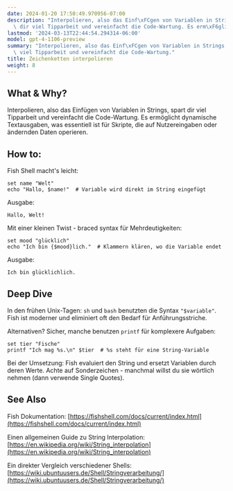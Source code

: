 ```yaml
---
date: 2024-01-20 17:50:49.970956-07:00
description: "Interpolieren, also das Einf\xFCgen von Variablen in Strings, spart\
  \ dir viel Tipparbeit und vereinfacht die Code-Wartung. Es erm\xF6glicht dynamische\u2026"
lastmod: '2024-03-13T22:44:54.294314-06:00'
model: gpt-4-1106-preview
summary: "Interpolieren, also das Einf\xFCgen von Variablen in Strings, spart dir\
  \ viel Tipparbeit und vereinfacht die Code-Wartung."
title: Zeichenketten interpolieren
weight: 8
---
```


## What & Why?
Interpolieren, also das Einfügen von Variablen in Strings, spart dir viel Tipparbeit und vereinfacht die Code-Wartung. Es ermöglicht dynamische Textausgaben, was essentiell ist für Skripte, die auf Nutzereingaben oder ändernden Daten operieren.

## How to:
Fish Shell macht's leicht:

```Fish Shell
set name "Welt"
echo "Hallo, $name!"  # Variable wird direkt im String eingefügt
```
Ausgabe:
```
Hallo, Welt!
```

Mit einer kleinen Twist - braced syntax für Mehrdeutigkeiten:

```Fish Shell
set mood "glücklich"
echo "Ich bin {$mood}lich."  # Klammern klären, wo die Variable endet
```
Ausgabe:
```
Ich bin glücklichlich.
```

## Deep Dive
In den frühen Unix-Tagen: `sh` und `bash` benutzten die Syntax `"$variable"`. Fish ist moderner und eliminiert oft den Bedarf für Anführungsstriche.

Alternativen? Sicher, manche benutzen `printf` für komplexere Aufgaben:

```Fish Shell
set tier "Fische"
printf "Ich mag %s.\n" $tier  # %s steht für eine String-Variable
```

Bei der Umsetzung: Fish evaluiert den String und ersetzt Variablen durch deren Werte. Achte auf Sonderzeichen - manchmal willst du sie wörtlich nehmen (dann verwende Single Quotes).

## See Also
Fish Dokumentation: [https://fishshell.com/docs/current/index.html](https://fishshell.com/docs/current/index.html)

Einen allgemeinen Guide zu String Interpolation: [https://en.wikipedia.org/wiki/String_interpolation](https://en.wikipedia.org/wiki/String_interpolation)

Ein direkter Vergleich verschiedener Shells: [https://wiki.ubuntuusers.de/Shell/Stringverarbeitung/](https://wiki.ubuntuusers.de/Shell/Stringverarbeitung/)
